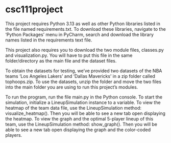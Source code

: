 # csc111project

This project requires Python 3.13 as well as other Python libraries listed in the file named requirements.txt. To download these libraries, navigate to the ‘Python Packages’ menu in PyCharm, search and download the library names listed in the requirements text file.

This project also requires you to download the two module files, classes.py and visualization.py. You will have to put this file in the same folder/directory
as the main file and the dataset files.

To obtain the datasets for testing, we’ve provided two datasets of the NBA teams ‘Los Angeles Lakers’ and ‘Dallas Mavericks’ in a zip folder called tophoops.zip. To use the datasets, unzip the folder and move the two files into the main folder you are using to run this project’s modules.


To run the program, run the file main.py in the Python console. To start the simulation, initialize a LineupSimulation instance to a variable. To view the heatmap of the team data file, use the LineupSimulation method: visualize_heatmap().  Then you will be able to see a new tab open displaying the heatmap. To view the graph and the optimal 5-player lineup of this team, use the LineupSimulation method: show_graph(). Then you will be able to see a new tab open displaying the graph and the color-coded players.
